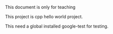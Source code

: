 This document is only for teaching 

This project is cpp hello world project.

This need a global installed google-test for testing.

